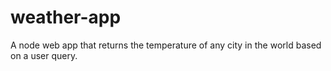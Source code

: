 # weather-app

A node web app that returns the temperature of any city in the world based on a user query.
